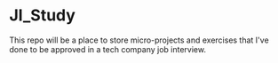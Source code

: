 # JI_Study
This repo will be a place to store micro-projects and exercises that I've done to be approved in a tech company job interview.
